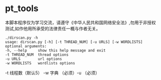 # pt_tools
本脚本程序仅为学习交流，请遵守《中华人民共和国网络安全法》,勿用于非授权测试,如作他用所承受的法律责任一概与作者无关。
```
./dirscan.py -h
usage: dirscan.py [-h] [-t THREAD_NUM] [-u URLS] [-w WORDLISTS]
optional arguments:
-h, --help     show this help message and exit
-t THREAD_NUM  thread options
-u URLS        url options
-w WORDLISTS   wordlists options
```
-t 线程数（默认5） -w 字典 （必须）-u （必须）
